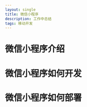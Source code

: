 ```yaml
---
layout: single
title: 微信小程序
description: 工作中总结
tags: 移动开发
---
```


# 微信小程序介绍

# 微信小程序如何开发


# 微信小程序如何部署

